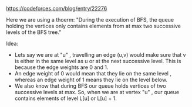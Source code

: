 https://codeforces.com/blog/entry/22276

Here we are using a thoerm:
"During the execution of BFS, the queue holding the vertices only contains elements from at max two successive levels of the BFS tree."

Idea:
- Lets say we are at "u" , travelling an edge (u,v) would make sure that v is either in the same level as u or at the next successive level. This is because the edge weights are 0 and 1. 
- An edge weight of 0 would mean that they lie on the same level , whereas an edge weight of 1 means they lie on the level below. 
- We also know that during BFS our queue holds vertices of two successive levels at max. So, when we are at vertex "u" , our queue contains elements of level L[u] or L[u] + 1. 

